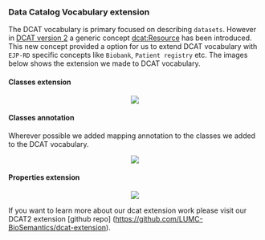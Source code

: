 ### Data Catalog Vocabulary extension

The DCAT vocabulary is primary focused on describing `datasets`. However in [DCAT version 2](https://www.w3.org/TR/vocab-dcat/) a generic concept [dcat:Resource](https://www.w3.org/TR/vocab-dcat/#Class:Resource) has been introduced. This new concept provided a option for us to extend DCAT vocabulary with `EJP-RD` specific concepts like `Biobank`, `Patient registry` etc. The images below shows the extension we made to DCAT vocabulary.


#### Classes extension

<p align="center"> 
	<img src="https://github.com/rajaram5/resource-metadata-schema/blob/develop/images/dcat-extension/classes.png"> 
</p>


#### Classes annotation

Wherever possible we added mapping annotation to the classes we added to the DCAT vocabulary.

<p align="center"> 
	<img src="https://github.com/rajaram5/resource-metadata-schema/blob/develop/images/dcat-extension/classes-annotation.png"> 
</p>


#### Properties extension

<p align="center"> 
	<img src="https://github.com/rajaram5/resource-metadata-schema/blob/develop/images/dcat-extension/properties.png"> 
</p> 

If you want to learn more about our dcat extension work please visit our DCAT2 extension [github repo] (https://github.com/LUMC-BioSemantics/dcat-extension).